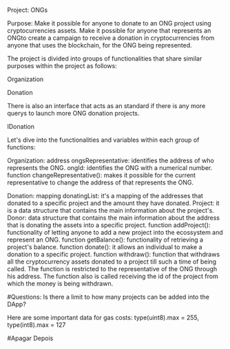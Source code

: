 Project: ONGs

Purpose: Make it possible for anyone to donate to an ONG project using cryptocurrencies assets. Make it possible for anyone that represents an ONGto create a campaign to receive a donation in cryptocurrencies from anyone that uses the blockchain, for the ONG being represented.

The project is divided into groups of functionalities that share similar purposes within the project as follows:

Organization

Donation

There is also an interface that acts as an standard if there is any more querys to launch more ONG donation projects.

IDonation

Let's dive into the functionalities and variables within each group of functions:

Organization:
address ongsRepresentative: identifies the address of who represents the ONG.
ongId: identifies the ONG with a numerical number. 
function changeRepresentative(): makes it possible for the current representative to change the address of that represents the ONG.

Donation:
mapping donatingList: it's a mapping of the addresses that donated to a specific project and the amount they have donated.
Project: it is a data structure that contains the main information about the project's.
Donor: data structure that contains the main information about the address that is donating the assets into a specific project.
function addProject(): functionality of letting anyone to add a new project into the ecossystem and represent an ONG.
function getBalance(): functionality of retrieving a project's balance.
function donate(): it allows an individual to make a donation to a specific project.
function withdraw(): function that withdraws all the cryptocurrency assets donated to a project till such a time of being called. The function is restricted to the representative of the ONG through his address. The function also is called receiving the id of the project from which the money is being withdrawn. 

#Questions: 
Is there a limit to how many projects can be added into the DApp?

Here are some important data for gas costs:
type(uint8).max = 255, type(int8).max = 127

#Apagar Depois
